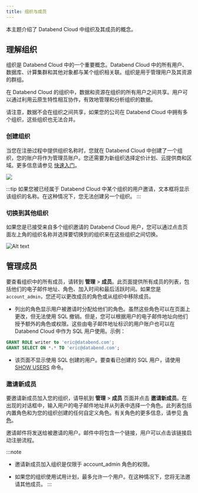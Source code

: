```yaml
---
title: 组织与成员
---
```


本主题介绍了 Databend Cloud 中组织及其成员的概念。

## 理解组织

组织是 Databend Cloud 中的一个重要概念。Databend Cloud 中的所有用户、数据库、计算集群和其他对象都与某个组织相关联。组织是用于管理用户及其资源的群组。

在 Databend Cloud 的组织中，数据和资源在组织的所有用户之间共享。用户可以通过利用云原生特性相互协作，有效地管理和分析组织的数据。

请注意，数据不会在组织之间共享，如果您的公司在 Databend Cloud 中拥有多个组织，这些组织也无法合并。

### 创建组织

当您在注册过程中提供组织名称时，您就在 Databend Cloud 中创建了一个组织，您的账户将作为管理员账户。您还需要为新组织选择定价计划、云提供商和区域。更多信息请参见 [快速入门](../00-new-account.md)。

![](@site/static/img/documents/getting-started/01.jpg)

:::tip
如果您被已经属于 Databend Cloud 中某个组织的用户邀请，文本框将显示该组织的名称。在这种情况下，您无法创建另一个组织。
:::

### 切换到其他组织

如果您是已接受来自多个组织邀请的 Databend Cloud 用户，您可以通过点击页面左上角的组织名称并选择要切换到的组织来在这些组织之间切换。

![Alt text](@site/static/img/documents/overview/switch-org.gif)

## 管理成员

要查看组织中的所有成员，请转到 **管理** > **成员**。此页面提供所有成员的列表，包括他们的电子邮件地址、角色、加入时间和最后活跃时间。如果您是 `account_admin`，您还可以更改成员的角色或从组织中移除成员。

- 列出的角色显示用户被邀请时分配给他们的角色。虽然这些角色可以在页面上更改，但无法使用 SQL 撤销。但是，您可以根据用户的电子邮件地址向他们授予额外的角色或权限。这些由电子邮件地址标识的用户账户也可以在 Databend Cloud 中作为 SQL 用户使用。示例：

```sql
GRANT ROLE writer to 'eric@databend.com';
GRANT SELECT ON *.* TO 'eric@databend.com';
```

- 该页面不显示使用 SQL 创建的用户。要查看已创建的 SQL 用户，请使用 [SHOW USERS](/sql/sql-commands/ddl/user/user-show-users) 命令。

### 邀请新成员

要邀请新成员加入您的组织，请导航到 **管理** > **成员** 页面并点击 **邀请新成员**。在出现的对话框中，输入用户的电子邮件地址并从列表中选择一个角色。此列表包括内置角色和为您的组织创建的任何自定义角色。有关角色的更多信息，请参见 [角色](/guides/security/access-control/roles)。

邀请邮件将发送给被邀请的用户。邮件中将包含一个链接，用户可以点击该链接启动注册流程。

:::note

- 邀请新成员加入组织是仅限于 account_admin 角色的权限。

- 如果您的组织使用试用计划，最多允许一个用户。在这种情况下，您将无法邀请其他成员。
  :::